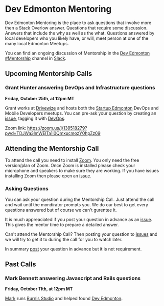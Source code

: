 # Dev Edmonton Mentoring
Dev Edmonton Mentoring is the place to ask questions that involve more then a Stack Overlow answer.  Questions that require some discussion.  Answers that include the why as well as the what.  Questions answered by local developers who you likely have, or will, meet person at one of the many local Edmonton Meetups.

You can find an ongoing discussion of Mentorship in the [Dev Edmonton](https://devedmonton.com/) [#Mentorship](https://devedmonton.slack.com/messages/CG3NB1P8E) channel in [Slack](https://slack.com/intl/en-ca/).

## Upcoming Mentorship Calls
### Grant Hunter answering DevOps and Infrastructure questions
**Friday, October 25th, at 12pm MT**

Grant works at [Drivewize](https://drivewyze.com/) and hosts both the [Startup Edmonton](https://www.meetup.com/startupedmonton/) DevOps and Mobile Developers meetups.  You can pre-ask your question by creating an [issue](https://github.com/devedmonton/mentoring/issues), tagging it with [DevOps](https://github.com/devedmonton/mentoring/issues?q=is%3Aopen+is%3Aissue+label%3Adevops).

Zoom link:
https://zoom.us/j/139518279?pwd=TDJWa3lmWElTa1l0QmxucmozY0hpZz09

## Attending the Mentorship Call
To attend the call you need to install [Zoom](https://zoom.us/).  You only need the free version/plan of Zoom.  Once Zoom is installed please check your microphone and speakers to make sure they are working.  If you have issues installing Zoom then please open an [issue](https://github.com/devedmonton/mentoring/issues).

### Asking Questions
You can ask your question during the Mentorship Call.  Just attend the call and wait until the mondirator prompts you.  We do our best to get every questions answered but of course we can't gurentee it.

It is much appreaciated if you post your question in advance as an [issue](https://github.com/devedmonton/mentoring/issues).  This gives the mentor time to prepare a detailed answer.

Can't attend the Mentorship Call?  Then posting your question to [issues](https://github.com/devedmonton/mentoring/issues) and we will try to get it to during the call for you to watch later.

In summary [post](https://github.com/devedmonton/mentoring/issues) your question in advance but it is not requirement.

## Past Calls

### Mark Bennett answering Javascript and Rails questions
**Friday, October 11th, at 12pm MT**

[Mark](https://markbennett.ca) runs [Burnis Studio](http://burmis.ca/) and helped found [Dev Edmonton](https://devedmonton.com/).

